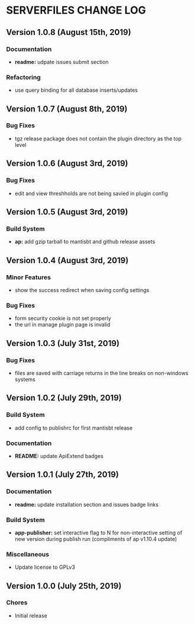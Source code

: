 # SERVERFILES CHANGE LOG

## Version 1.0.8 (August 15th, 2019)

### Documentation

- **readme:** udpate issues submit section

### Refactoring

- use query binding for all database inserts/updates

## Version 1.0.7 (August 8th, 2019)

### Bug Fixes

- tgz release package does not contain the plugin directory as the top level

## Version 1.0.6 (August 3rd, 2019)

### Bug Fixes

- edit and view threshholds are not being savied in plugin config

## Version 1.0.5 (August 3rd, 2019)

### Build System

- **ap:** add gzip tarball to mantisbt and github release assets

## Version 1.0.4 (August 3rd, 2019)

### Minor Features

- show the success redirect when saving config settings

### Bug Fixes

- form security cookie is not set properly
- the url in manage plugin page is invalid

## Version 1.0.3 (July 31st, 2019)

### Bug Fixes

- files are saved with carriage returns in the line breaks on non-windows systems

## Version 1.0.2 (July 29th, 2019)

### Build System

- add config to publishrc for first mantisbt release

### Documentation

- **README:** update ApiExtend badges

## Version 1.0.1 (July 27th, 2019)

### Documentation

- **readme:** update installation section and issues badge links

### Build System

- **app-publisher:** set interactive flag to N for non-interactive setting of new version during publish run (compliments of ap v1.10.4 update)

### Miscellaneous

- Update license to GPLv3

## Version 1.0.0 (July 25th, 2019)

### Chores

- Initial release

